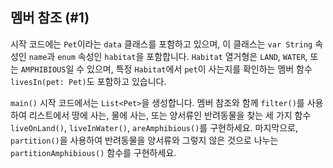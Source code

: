 ## 멤버 참조 (#1)

시작 코드에는 `Pet`이라는 `data` 클래스를 포함하고 있으며, 이 클래스는 `var String` 속성인 `name`과 `enum` 속성인 `habitat`을 포함합니다. `Habitat` 열거형은 `LAND`, `WATER`, 또는 `AMPHIBIOUS`일 수 있으며, 특정 `Habitat`에서 `pet`이 사는지를 확인하는 멤버 함수 `livesIn(pet: Pet)`도 포함하고 있습니다.

`main()` 시작 코드에서는 `List<Pet>`을 생성합니다. 멤버 참조와 함께 `filter()`를 사용하여 리스트에서 땅에 사는, 물에 사는, 또는 양서류인 반려동물을 찾는 세 가지 함수 `liveOnLand()`, `liveInWater()`, `areAmphibious()`를 구현하세요. 마지막으로, `partition()`을 사용하여 반려동물을 양서류와 그렇지 않은 것으로 나누는 `partitionAmphibious()` 함수를 구현하세요.